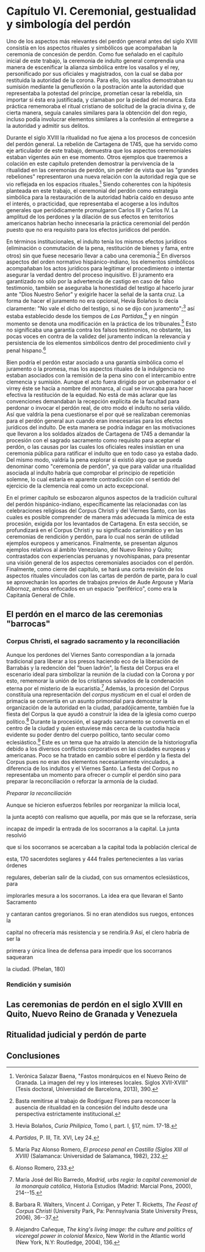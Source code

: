 Capítulo VI. Ceremonial, gestualidad y simbología del perdón
============================================================

Uno de los aspectos más relevantes del perdón general antes del siglo
XVIII consistía en los aspectos rituales y simbólicos que acompañaban la
ceremonia de concesión de perdón. Como fue señalado en el capítulo
inicial de este trabajo, la ceremonia de indulto general comprendía una
manera de escenificar la alianza simbólica entre los vasallos y el rey,
personificado por sus oficiales y magistrados, con la cual se daba por
restituida la autoridad de la corona. Para ello, los vasallos
demostraban su sumisión mediante la genuflexión o la postración ante la
autoridad que representaba la potestad del príncipe, prometían cesar la
rebeldía, sin importar si ésta era justificada, y clamaban por la piedad
del monarca. Esta práctica rememoraba el ritual cristiano de solicitud
de la gracia divina y, de cierta manera, seguía canales similares para
la obtención del don regio, incluso podía involucrar elementos similares
a la confesión al entregarse a la autoridad y admitir sus delitos.

Durante el siglo XVIII la ritualidad no fue ajena a los procesos de
concesión del perdón general. La rebelión de Cartagena de 1745, que ha
servido como eje articulador de este trabajo, demuestra que los aspectos
ceremoniales estaban vigentes aún en ese momento. Otros ejemplos que
traeremos a colación en este capítulo pretenden demostrar la pervivencia
de la ritualidad en las ceremonias de perdón, sin perder de vista que
las "grandes rebeliones" representaron una nueva relación con la
autoridad regia que se vio reflejada en los espacios rituales.[^1]
Siendo coherentes con la hipótesis planteada en este trabajo, el
ceremonial del perdón como estrategia simbólica para la restauración de
la autoridad habría caído en desuso ante el interés, o practicidad, que
representaba el acogerse a los indultos generales que periódicamente
promulgaron Carlos III y Carlos IV. La amplitud de los perdones y la
dilación de sus efectos en territorios americanos habrían hecho
innecesaria la práctica ceremonial del perdón puesto que no era
requisito para los efectos jurídicos del perdón.

En términos institucionales, el indulto tenía los mismos efectos
jurídicos (eliminación o conmutación de la pena, restitución de bienes y
fama, entre otros) sin que fuese necesario llevar a cabo una
ceremonia.[^2] En diversos aspectos del orden normativo
hispánico-indiano, los elementos simbólicos acompañaban los actos
jurídicos para legitimar el procedimiento o intentar asegurar la verdad
dentro del proceso inquisitivo. El juramento era garantizado no sólo por
la advertencia de castigo en caso de falso testimonio, también se
aseguraba la honestidad del testigo al hacerlo jurar ante "Dios Nuestro
Señor" y exigirle hacer la señal de la santa cruz. La forma de hacer el
juramento no era opcional, Hevia Bolaños lo decía claramente: "No vale
el dicho del testigo, si no se dijo con juramento";[^3] así estaba
establecido desde los tiempos de *Las Partidas*,[^4] y en ningún momento
se denota una modificación en la práctica de los tribunales.[^5] Esto no
significaba una garantía contra los falsos testimonios, no obstante, las
pocas voces en contra de la validez del juramento indican la relevancia
y persistencia de los elementos simbólicos dentro del procedimiento
civil y penal hispano.[^6]

Bien podría el perdón estar asociado a una garantía simbólica como el
juramento o la promesa, mas los aspectos rituales de la indulgencia no
estaban asociados con la remisión de la pena sino con el intercambio
entre clemencia y sumisión. Aunque el acto fuera dirigido por un
gobernador o el virrey éste se hacía a nombre del monarca, al cual se
invocaba para hacer efectiva la restitución de la equidad. No está de
más aclarar que las convenciones demandaban la recepción explícita de la
facultad para perdonar o invocar el perdón real, de otro modo el indulto
no sería válido. Así que valdría la pena cuestionarse el por qué se
realizaban ceremonias para el perdón general aun cuando eran
innecesarias para los efectos jurídicos del indulto. De esta manera se
podría indagar en las motivaciones que llevaron a los soldados alzados
de Cartagena de 1745 a demandar la procesión con el sagrado sacramento
como requisito para aceptar el perdón, o las causas por las cuales los
oficiales reales insistían en una ceremonia pública para ratificar el
indulto que en todo caso ya estaba dado. Del mismo modo, valdría la pena
explorar si existió algo que se pueda denominar como "ceremonia de
perdón", ya que para validar una ritualidad asociada al indulto habría
que comprobar el principio de repetición solemne, lo cual estaría en
aparente contradicción con el sentido del ejercicio de la clemencia real
como un acto excepcional.

En el primer capítulo se esbozaron algunos aspectos de la tradición
cultural del perdón hispánico-indiano, específicamente las relacionadas
con las celebraciones religiosas del Corpus Christi y del Viernes Santo,
con las cuales es posible comprender de manera más adecuada la mímica de
esta procesión, exigida por los levantados de Cartagena. En esta
sección, se profundizará en el Corpus Christi y su significado
carismático y en las ceremonias de rendición y perdón, para lo cual nos
serán de utilidad ejemplos europeos y americanos. Finalmente, se
presentan algunos ejemplos relativos al ámbito Venezolano, del Nuevo
Reino y Quito; contrastados con experiencias peruanas y novohispanas,
para presentar una visión general de los aspectos ceremoniales asociados
con el perdón. Finalmente, como cierre del capítulo, se hará una corta
revisión de los aspectos rituales vinculados con las cartas de perdón de
parte, para lo cual se aprovecharán los aportes de trabajos previos de
Aude Argouse y María Albornoz, ambos enfocados en un espacio
"periférico", como era la Capitanía General de Chile.

El perdón en el marco de las ceremonias "barrocas"
--------------------------------------------------

### Corpus Christi, el sagrado sacramento y la reconciliación

Aunque los perdones del Viernes Santo correspondían a la jornada
tradicional para liberar a los presos haciendo eco de la liberación de
Barrabás y la redención del "buen ladrón", la fiesta del Corpus era el
escenario ideal para simbolizar la reunión de la ciudad con la Corona y
por esto, rememorar la unión de los cristianos salvados de la
condenación eterna por el misterio de la eucaristía.[^7] Además, la
procesión del Corpus constituía una representación del *corpus mysticum*
en el cual el orden de primacía se convertía en un asunto primordial
para demostrar la organización de la autoridad en la ciudad,
paradójicamente, también fue la fiesta del Corpus la que ayudó a
construir la idea de la iglesia como cuerpo político.[^8] Durante la
procesión, el sagrado sacramento se convertía en el centro de la ciudad
y quien estuviese más cerca de la custodia hacía evidente su poder
dentro del cuerpo político, tanto secular como eclesiástico.[^9] Este es
un tema que ha atraído la atención de la historiografía debido a los
diversos conflictos corporativos en las ciudades europeas y americanas.
Poco se ha tratado en cambio sobre el perdón y la fiesta del Corpus pues
no eran dos elementos necesariamente vinculados, a diferencia de los
indultos y el Viernes Santo. La fiesta del Corpus no representaba un
momento para ofrecer o cumplir el perdón sino para preparar la
reconciliación o reforzar la armonía de la ciudad.

*Preparar la reconciliación*

Aunque se hicieron esfuerzos febriles por reorganizar la milicia local,

la junta aceptó con realismo que aquella, por más que se la reforzase,
sería

incapaz de impedir la entrada de los socorranos a la capital. La junta
resolvió

que si los socorranos se acercaban a la capital toda la población
clerical de

esta, 170 sacerdotes seglares y 444 frailes pertenecientes a las varias
órdenes

regulares, deberían salir de la ciudad, con sus ornamentos
eclesiásticos, para

implorarles mesura a los socorranos. La idea era que llevaran el Santo
Sacramento

y cantaran cantos gregorianos. Si no eran atendidos sus ruegos, entonces
la

capital no ofrecería más resistencia y se rendiría.9 Así, el clero
habría de ser la

primera y única línea de defensa para impedir que los socorranos
saquearan

la ciudad. (Phelan, 180)

### Rendición y sumisión

Las ceremonias de perdón en el siglo XVIII en Quito, Nuevo Reino de Granada y Venezuela
---------------------------------------------------------------------------------------

Ritualidad judicial y perdón de parte
-------------------------------------

Conclusiones
------------

[^1]: Verónica Salazar Baena, "Fastos monárquicos en el Nuevo Reino de
    Granada. La imagen del rey y los intereses locales. Siglos
    XVII-XVIII" (Tesis doctoral, Universidad de Barcelona, 2013), 390.

[^2]: Basta remitirse al trabajo de Rodríguez Flores para reconocer la
    ausencia de ritualidad en la concesión del indulto desde una
    perspectiva estrictamente institucional.

[^3]: Hevia Bolaños, *Curia Philipica*, Tomo I, part. I, §17, núm.
    17-18.

[^4]: *Partidas*, P. III, Tít. XVI, Ley 24.

[^5]: María Paz Alonso Romero, *El proceso penal en Castilla (Siglos
    XIII al XVIII)* (Salamanca: Universidad de Salamanca, 1982), 232.

[^6]: Alonso Romero, 233.

[^7]: María José del Río Barredo, *Madrid, urbs regia: la capital
    ceremonial de la monarquía católica*, Historia Estudios (Madrid:
    Marcial Pons, 2000), 214--15.

[^8]: Barbara R. Walters, Vincent J. Corrigan, y Peter T. Ricketts, *The
    Feast of Corpus Christi* (University Park, Pa: Pennsylvania State
    University Press, 2006), 36--37.

[^9]: Alejandro Cañeque, *The king's living image: the culture and
    politics of viceregal power in colonial Mexico*, New World in the
    Atlantic world (New York, N.Y: Routledge, 2004), 136.
